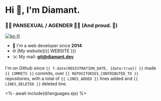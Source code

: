 <h1>Hi 👋, I'm Diamant.</h1>
<h3>🏳️‍🌈 PANSEXUAL / AGENDER 🏳️‍🌈 (And proud. 💜)</h3>

[![ko-fi](https://ko-fi.com/img/githubbutton_sm.svg)](https://ko-fi.com/N4N56FZOR)

- 📆 I'm a web developer since **2014**
- 🌐 [My website]({{ WEBSITE }})
- ✉️ My mail: **git@diamant.dev**

I'm on Github since `{{ f.date(REGISTRATION_DATE, {date:true}) }}` made `{{ COMMITS }}` commits, over `{{ REPOSITORIES_CONTRIBUTED_TO }}` repositories, with a total of `{{ LINES_ADDED }}` lines added and `{{ LINES_DELETED }}` deleted line.

<%- await include(d/languages.ejs) %>

